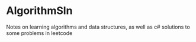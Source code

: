 # AlgorithmSln
Notes on learning algorithms and data structures, as well as c# solutions to some problems in leetcode
